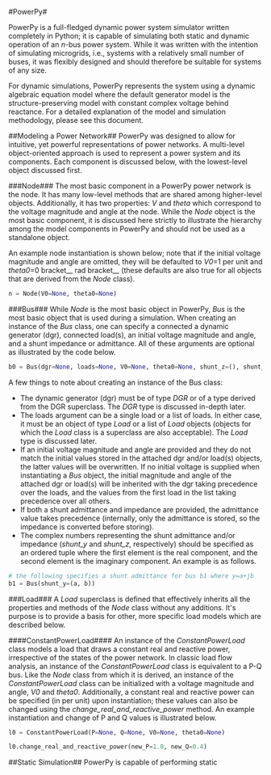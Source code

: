 #PowerPy#

PowerPy is a full-fledged dynamic power system simulator written completely in Python; it is capable of simulating both static and dynamic operation of an *n*-bus power system.  While it was written with the intention of simulating microgrids, i.e., systems with a relatively small number of buses, it was flexibly designed and should therefore be suitable for systems of any size.

For dynamic simulations, PowerPy represents the system using a dynamic algebraic equation model where the default generator model is the structure-preserving model with constant complex voltage behind reactance.  For a detailed explanation of the model and simulation methodology, please see this document.

##Modeling a Power Network##
PowerPy was designed to allow for intuitive, yet powerful representations of power networks.  A multi-level object-oriented approach is used to represent a power system and its components.  Each component is discussed below, with the lowest-level object discussed first.

###Node###
The most basic component in a PowerPy power network is the node.  It has many low-level methods that are shared among higher-level objects.  Additionally, it has two properties: *V* and *theta* which correspond to the voltage magnitude and angle at the node.  While the *Node* object is the most basic component, it is discussed here strictly to illustrate the hierarchy among the model components in PowerPy and should not be used as a standalone object.

An example node instantiation is shown below; note that if the initial voltage magnitude and angle are omitted, they will be defaulted to *V0*=1 per unit and *theta0*=0 bracket__ rad bracket__ (these defaults are also true for all objects that are derived from the *Node* class).

```python
n = Node(V0=None, theta0=None)
```

###Bus###
While *Node* is the most basic object in PowerPy, *Bus* is the most basic object that is used during a simulation.  When creating an instance of the *Bus* class, one can specify a connected a dynamic generator (dgr), connected load(s), an initial voltage magnitude and angle, and a shunt impedance or admittance.  All of these arguments are optional as illustrated by the code below.

```python
b0 = Bus(dgr=None, loads=None, V0=None, theta0=None, shunt_z=(), shunt_y=())
```

A few things to note about creating an instance of the Bus class:

* The dynamic generator (dgr) must be of type *DGR* or of a type derived from the DGR superclass. The *DGR* type is discussed in-depth later.
* The loads argument can be a single load or a list of loads.  In either case, it must be an object of type *Load* or a list of *Load* objects (objects for which the *Load* class is a superclass are also acceptable). The *Load* type is discussed later.
* If an initial voltage magnitude and angle are provided and they do not match the initial values stored in the attached dgr and/or load(s) objects, the latter values will be overwritten.  If no initial voltage is supplied when instantiating a *Bus* object, the initial magnitude and angle of the attached dgr or load(s) will be inherited with the dgr taking precedence over the loads, and the values from the first load in the list taking precedence over all others.
* If both a shunt admittance and impedance are provided, the admittance value takes precedence (internally, only the admittance is stored, so the impedance is converted before storing).
* The complex numbers representing the shunt admittance and/or impedance (*shunt_y* and *shunt_z*, respectively) should be specified as an ordered tuple where the first element is the real component, and the second element is the imaginary component.  An example is as follows.

```python
# the following specifies a shunt admittance for bus b1 where y=a+jb
b1 = Bus(shunt_y=(a, b))
```

###Load###
A *Load* superclass is defined that effectively inherits all the properties and methods of the *Node* class without any additions. It's purpose is to provide a basis for other, more specific load models which are described below.

####ConstantPowerLoad####
An instance of the *ConstantPowerLoad* class models a load that draws a constant real and reactive power, irrespective of the states of the power network.  In classic load flow analysis, an instance of the *ConstantPowerLoad* class is equivalent to a P-Q bus.  Like the *Node* class from which it is derived, an instance of the *ConstantPowerLoad* class can be initialized with a voltage magnitude and angle, *V0* and *theta0*.  Additionally, a constant real and reactive power can be specified (in per unit) upon instantiation; these values can also be changed using the *change_real_and_reactive_power* method.  An example instantiation and change of P and Q values is illustrated below.

```python
l0 = ConstantPowerLoad(P=None, Q=None, V0=None, theta0=None)

l0.change_real_and_reactive_power(new_P=1.0, new_Q=0.4)
```

##Static Simulation##
PowerPy is capable of performing static 
